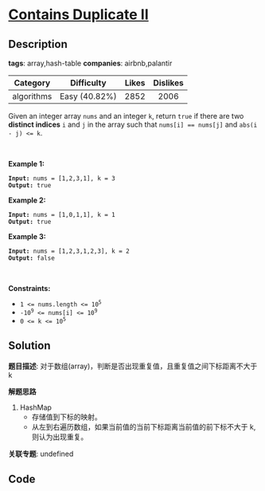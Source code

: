 # [Contains Duplicate II](https://leetcode.com/problems/contains-duplicate-ii/description/)

## Description

**tags**: array,hash-table
**companies**: airbnb,palantir

| Category | Difficulty | Likes | Dislikes |
| :------: | :--------: | :---: | :------: |
| algorithms | Easy (40.82%) | 2852 | 2006 |

<p>Given an integer array <code>nums</code> and an integer <code>k</code>, return <code>true</code> if there are two <strong>distinct indices</strong> <code>i</code> and <code>j</code> in the array such that <code>nums[i] == nums[j]</code> and <code>abs(i - j) &lt;= k</code>.</p>

<p>&nbsp;</p>
<p><strong>Example 1:</strong></p>

<pre><code><strong>Input:</strong> nums = [1,2,3,1], k = 3
<strong>Output:</strong> true</code></pre>

<p><strong>Example 2:</strong></p>

<pre><code><strong>Input:</strong> nums = [1,0,1,1], k = 1
<strong>Output:</strong> true</code></pre>

<p><strong>Example 3:</strong></p>

<pre><code><strong>Input:</strong> nums = [1,2,3,1,2,3], k = 2
<strong>Output:</strong> false</code></pre>

<p>&nbsp;</p>
<p><strong>Constraints:</strong></p>

<ul>
	<li><code>1 &lt;= nums.length &lt;= 10<sup>5</sup></code></li>
	<li><code>-10<sup>9</sup> &lt;= nums[i] &lt;= 10<sup>9</sup></code></li>
	<li><code>0 &lt;= k &lt;= 10<sup>5</sup></code></li>
</ul>

## Solution

**题目描述**: 对于数组(array)，判断是否出现重复值，且重复值之间下标距离不大于 k

**解题思路**

1. HashMap
   - 存储值到下标的映射。
   - 从左到右遍历数组，如果当前值的当前下标距离当前值的前下标不大于 k, 则认为出现重复。

**关联专题**: undefined

## Code
